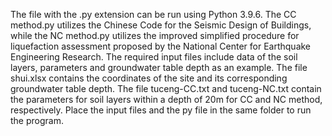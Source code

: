 The file with the .py extension can be run using Python 3.9.6. 
The CC method.py utilizes the Chinese Code for the Seismic Design of Buildings, while the NC method.py utilizes the improved simplified procedure for liquefaction assessment proposed by the National Center for Earthquake Engineering Research.
The required input files include data of the soil layers, parameters and groundwater table depth as an example.
The file shui.xlsx contains the coordinates of the site and its corresponding groundwater table depth.
The file tuceng-CC.txt and tuceng-NC.txt contain the parameters for soil layers within a depth of 20m for CC and NC method, respectively.
Place the input files and the py file in the same folder to run the program.
